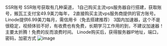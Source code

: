 SSR账号
SSR账号获取有几种渠道，
1自己购买主流vps服务器自行搭建，获取账号，搬瓦工支付宝49.9美刀每年，
2直接购买主流vps服务商提供的官方账号。Linode提供6.99美刀每月，需信用卡（免去搭建推荐）
3国内加速器，这个不是很稳定，视频体验不好，有收费也有免费，长期学习工作用的到，不建议加速器！主要太折腾！免费的反而浪费时间。
Linode购买后，获得服务器IP地址，端口，密码，加密方式
![image](https://github.com/alanhuang1987/desktop-tutorial/blob/master/p1.png)
